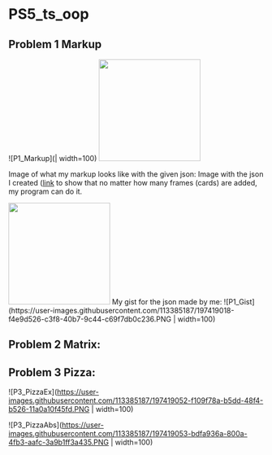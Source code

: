 # PS5_ts_oop

## Problem 1 Markup

![P1_Markup](| width=100)
<img  src = "https://user-images.githubusercontent.com/113385187/197419015-fa661860-d4e0-4069-b5c8-94a5b4a9b959.PNG" width="200" >

Image of what my markup looks like with the given json:
Image with the json I created ([link](https://gist.githubusercontent.com/YumilRuedaFlores-Ksquare/1392d19bb568ea159a14dd91ee37da62/raw/b907d90055caf401b47853d13a7d90f352667d45/example.json) to show that no matter how many frames (cards) are added, my program can do it.

<img src ="https://user-images.githubusercontent.com/113385187/197419016-34716302-29e0-416f-ad8b-3c1a39be6621.PNG " width="200"> 
My gist for the json made by me:
![P1_Gist](https://user-images.githubusercontent.com/113385187/197419018-f4e9d526-c3f8-40b7-9c44-c69f7db0c236.PNG | width=100)

## Problem 2 Matrix:

## Problem 3 Pizza:

![P3_PizzaEx](https://user-images.githubusercontent.com/113385187/197419052-f109f78a-b5dd-48f4-b526-11a0a10f45fd.PNG | width=100)

![P3_PizzaAbs](https://user-images.githubusercontent.com/113385187/197419053-bdfa936a-800a-4fb3-aafc-3a9b1ff3a435.PNG | width=100)

